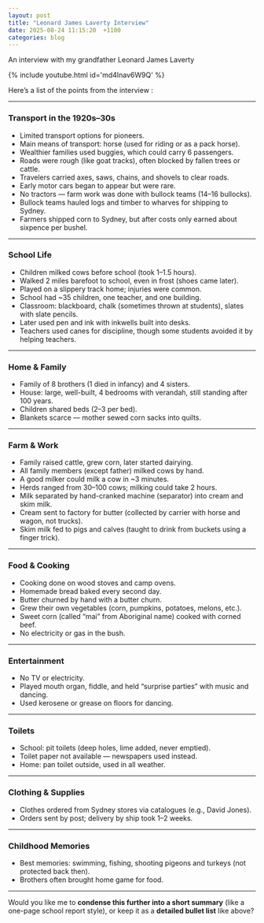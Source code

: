 ```yaml
---
layout: post
title: "Leonard James Laverty Interview"
date: 2025-08-24 11:15:20  +1100
categories: blog
---
```


An interview with my grandfather Leonard James Laverty

{% include youtube.html id='md4Inav6W9Q' %}

Here’s a list of the points from the interview :

---

### Transport in the 1920s–30s

* Limited transport options for pioneers.
* Main means of transport: horse (used for riding or as a pack horse).
* Wealthier families used buggies, which could carry 6 passengers.
* Roads were rough (like goat tracks), often blocked by fallen trees or cattle.
* Travelers carried axes, saws, chains, and shovels to clear roads.
* Early motor cars began to appear but were rare.
* No tractors — farm work was done with bullock teams (14–16 bullocks).
* Bullock teams hauled logs and timber to wharves for shipping to Sydney.
* Farmers shipped corn to Sydney, but after costs only earned about sixpence per bushel.

---

### School Life

* Children milked cows before school (took 1–1.5 hours).
* Walked 2 miles barefoot to school, even in frost (shoes came later).
* Played on a slippery track home; injuries were common.
* School had \~35 children, one teacher, and one building.
* Classroom: blackboard, chalk (sometimes thrown at students), slates with slate pencils.
* Later used pen and ink with inkwells built into desks.
* Teachers used canes for discipline, though some students avoided it by helping teachers.

---

### Home & Family

* Family of 8 brothers (1 died in infancy) and 4 sisters.
* House: large, well-built, 4 bedrooms with verandah, still standing after 100 years.
* Children shared beds (2–3 per bed).
* Blankets scarce — mother sewed corn sacks into quilts.

---

### Farm & Work

* Family raised cattle, grew corn, later started dairying.
* All family members (except father) milked cows by hand.
* A good milker could milk a cow in \~3 minutes.
* Herds ranged from 30–100 cows; milking could take 2 hours.
* Milk separated by hand-cranked machine (separator) into cream and skim milk.
* Cream sent to factory for butter (collected by carrier with horse and wagon, not trucks).
* Skim milk fed to pigs and calves (taught to drink from buckets using a finger trick).

---

### Food & Cooking

* Cooking done on wood stoves and camp ovens.
* Homemade bread baked every second day.
* Butter churned by hand with a butter churn.
* Grew their own vegetables (corn, pumpkins, potatoes, melons, etc.).
* Sweet corn (called “mai” from Aboriginal name) cooked with corned beef.
* No electricity or gas in the bush.

---

### Entertainment

* No TV or electricity.
* Played mouth organ, fiddle, and held “surprise parties” with music and dancing.
* Used kerosene or grease on floors for dancing.

---

### Toilets

* School: pit toilets (deep holes, lime added, never emptied).
* Toilet paper not available — newspapers used instead.
* Home: pan toilet outside, used in all weather.

---

### Clothing & Supplies

* Clothes ordered from Sydney stores via catalogues (e.g., David Jones).
* Orders sent by post; delivery by ship took 1–2 weeks.

---

### Childhood Memories

* Best memories: swimming, fishing, shooting pigeons and turkeys (not protected back then).
* Brothers often brought home game for food.

---

Would you like me to **condense this further into a short summary** (like a one-page school report style), or keep it as a **detailed bullet list** like above?
